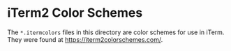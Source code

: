 # iTerm2 Color Schemes

The `*.itermcolors` files in this directory are color schemes for use in iTerm.
They were found at <https://iterm2colorschemes.com/>.
